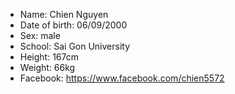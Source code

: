 - Name: Chien Nguyen
- Date of birth: 06/09/2000
- Sex: male
- School: Sai Gon University
- Height: 167cm
- Weight: 66kg
- Facebook: https://www.facebook.com/chien5572

